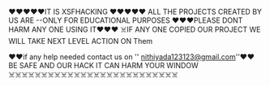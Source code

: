   ♥️♥️♥️♥️♥️IT IS XSFHACKING ♥️♥️♥️♥️♥️ 
ALL THE PROJECTS CREATED BY US ARE --ONLY FOR EDUCATIONAL PURPOSES
♥️♥️♥️PLEASE DONT HARM ANY ONE USING IT♥️♥️♥️
☠️IF ANY ONE COPIED OUR PROJECT WE WILL TAKE NEXT LEVEL ACTION ON Them

♥️♥️if any help needed contact us on '' nithiyada123123@gmail.com''♥️♥️
    BE SAFE AND OUR HACK IT CAN HARM YOUR WINDOW
☠️☠️☠️☠️☠️☠️☠️☠️☠️☠️☠️☠️☠️☠️☠️☠️☠️☠️☠️☠️☠️☠️☠️☠️☠️☠️
